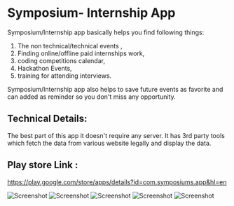 # Symposium- Internship App

Symposium/Internship app basically helps you find following things:

1) The non technical/technical events ,
2) Finding online/offline paid internships work,
3) coding competitions calendar,
4) Hackathon Events,
5) training for attending interviews.

Symposium/Internship app also helps to save future events as favorite and can added as reminder so you don't miss any opportunity.

## Technical Details:
The best part of this app it doesn't require any server. It has 3rd party tools which fetch the data from various website legally and display the data.

## Play store Link : 
https://play.google.com/store/apps/details?id=com.symposiums.app&hl=en

![Screenshot](https://github.com/diipkumar/Symposium/blob/master/1.webp)
![Screenshot](https://github.com/diipkumar/Symposium/blob/master/2.webp)
![Screenshot](https://github.com/diipkumar/Symposium/blob/master/3.webp)
![Screenshot](https://github.com/diipkumar/Symposium/blob/master/4.webp)
![Screenshot](https://github.com/diipkumar/Symposium/blob/master/5.webp)
